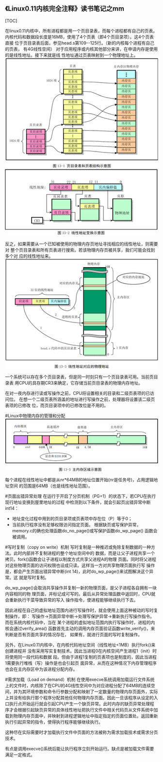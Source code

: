 《Linux0.11内核完全注释》读书笔记之mm
----------------------------------------------
[TOC]

在linux0.11内核中，所有进程都是用一个页目录表，而每个进程都有自己的页表。
内核代码和数据段长度是16MB，使用了4个页表（即4个页目录项）。这4个页表直接
位于页目录表后面，参见head.s第109--125行。（新的内核每个进程有自己的页表，
有4G线性空间）
对于应用程序或内核其他部分来讲，在申请内存是使用的是线性地址。接下来就是线
性地址通过页表映射到一个物理地址上。
![](image/页目录表和页表结构示意图.png)
![](image/线性地址变换示意图.png)

反之，如果需要从一个已知被使用的物理内存页地址寻找相应的线性地址，则需要对
整个页目录表和所有页表进行搜索。若该物理内存页被共享，我们可能会找到多个对
应的线性地址来。
![](image/线性地址对应的物理地址.png)

一个系统可以存在多个页目录表，但是同一时刻只有一个页目录表可用。当前页目录表
用CPU的具存期CR3来确定，它存储当前页目录表的物理内存地址。

在对一夜内存进行读或写操作之前，CPU将设置相关的目录和二级页表项的已访问位。
在想一个二级页表所涵盖的地址进行写操作之前，处理器将设置该二级页表项的已修改
位，而页目录项中的已修改位是不用的。

#Linux中物理内存的管理和分配
![](image/主内存区域示意图.png)

每个进程在线性地址中都是从nr*64MB的地址位置开始(nr是任务号)，占用逻辑地址空间
的范围是64MB（也是线性地址范围）。

#页面出错异常处理
在运行于开启了分页机制（PG=1）的状态下，若CPU在执行现行地址变换到屋里地址的过程
中检测到以下条件，就会引起页出错异常中断int14：
- 地址变化过程中用到的页目录项或页表项中存在位（P）等于0；
- 当前执行程序没有足够权限访问指定页面。
根据缺页或写保护异常，memory.c的确也处理函数do_no_page()或写保护函数do_wp_page()
函数会被调用。

#写时复制（copy on write）机制
写时复制是一种推迟或免除复制数据的一种方法。此时内部并不复制进程的整个地址空间中的
数据，而是让父子进程共享一个拷贝。fork()函数会让子进程以制度方式共享父进程A的物理
页面。同时将父进程对这些物理页面的访问权限也设成只读。这样当一方对共享物理页面执行写
操作是，都会产生页面出错异常中断(int 14)，此时do_wp_page()来试图解决这个异常。这
就是写时复制。

do_wp_page()会取消共享操作并复制一新的物理页面，是父子进程各自拥有一块内容相同的物
理页面，并标记成可写的。最后从异常处理函数中返回时，CPU就会重新执行干菜导致异常的写入
操作指令，使进程能够继续执行下去。

因此进程在自己的虚拟地址范围内进行写操作时，就会使用上面这种被动的写时复制操作，即：
写操作->页面异常中断->处理写保护异常->重新执行写操作指令。而在系统内核代码中，当在
某个进程的虚拟地址范围内执行写操作时，进程的内核会通过verify_area()
函数首先主动的调用内存页面验证函数write_verify()，来判断是否有页面共享的情况存在，
如果有，就进行页面的写时复制操作。

另外，在Linux0.11内核中，在内核代码地址空间（线性地址<1MB）执行fork()来创建进程并
没有采用写实复制技术。因此当进程0在内核空间产生进程1（init）时将使用同一段代码和数据
段。但由于进程1复制的页表项也是制度的，因此当进程1需要执行堆栈（写）操作是也会引起页
面异常，从而在这种情况下内存管理程序也会在主内存区中为该进程分配内存。

#需求加载（Load on demand）机制
在使用execve系统调用加载运行文件系统上的文件时，内核除了在CPU的4G线性空间中为对应进程分配了64MB的连续空间，并为其环境参数和命令行参数分配和映射了一定数量的物理内存页面外，实际上并没有给执行那个程序分配其他任何物理内存页面。因此一旦该程序从设定的入口执行点开始运行就会引起CPU产生一个缺页异常。此时内存的缺页异常处理程序才会根据引起缺页异常的具体线性地址把执行文件中相关代码页从文件系统中加载到物理内存页面中，并映射到进程逻辑地址中指定指定的页面位置处。返回重新执行引起异常的指令，使得执行程序能够继续执行。

这种尽在实际需要时才加载执行文件中页面的方法被称为需求加载技术或需求分页技术。

有点是调用execve()系统后能让执行程序立刻开始运行。缺点是被加载文件需要满足一定格式。

